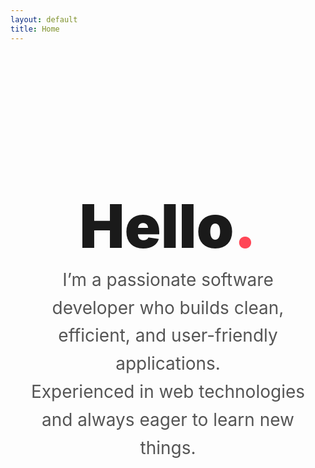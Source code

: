 ```yaml
---
layout: default
title: Home
---
```


<style>
  .hello {
    font-size: 6rem;
    font-weight: 900;
    line-height: 1;
    margin-bottom: 1rem;
    font-family: -apple-system, BlinkMacSystemFont, "Segoe UI", Roboto, Oxygen,
      Ubuntu, Cantarell, "Open Sans", "Helvetica Neue", sans-serif;
  }

  .hello span {
    display: inline-block;
    transition: color 0.4s ease, transform 0.3s ease;
    cursor: default;
  }

  .hello span:hover {
    transform: scale(1.15);
  }

  .hello .h:hover { color: #ff4757; }   /* Red */
  .hello .e:hover { color: #ffa502; }   /* Orange */
  .hello .l1:hover { color: #2ed573; }  /* Green */
  .hello .l2:hover { color: #1e90ff; }  /* Blue */
  .hello .o:hover { color: #a55eea; }   /* Purple */
  .hello .period { color: #ff4757; }    /* Static red period */

  .description {
    font-size: 1.75rem;
    max-width: 600px;
    margin: 0 auto;
    line-height: 1.6;
    color: #555;
    text-align: center;
  }

  section {
    padding: 6rem 1rem;
    text-align: center;
  }
</style>

<section>
  <h1 class="hello" aria-label="Hello.">
    <span class="h">H</span><span class="e">e</span><span class="l1">l</span><span class="l2">l</span><span class="o">o</span><span class="period">.</span>
  </h1>
  <p class="description">
    I’m a passionate software developer who builds clean, efficient, and
    user-friendly applications.<br />
    Experienced in web technologies and always eager to learn new things.
  </p>
</section>
